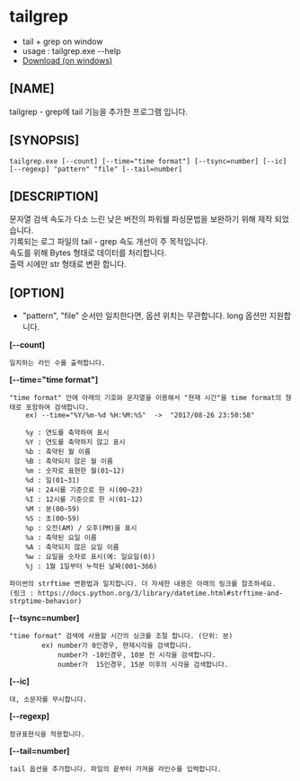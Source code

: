 # tailgrep
* tail + grep on window <br/>
* usage : tailgrep.exe --help <br/>
* [Download (on windows)](https://wiki.gnuxer.com/_media/playground/tailgrep.zip) <br/>

## [NAME]
tailgrep - grep에 tail 기능을 추가한 프로그램 입니다.

## [SYNOPSIS]
```
tailgrep.exe [--count] [--time="time format"] [--tsync=number] [--ic] [--regexp] "pattern" "file" [--tail=number]
```

## [DESCRIPTION]
문자열 검색 속도가 다소 느린 낮은 버전의 파워쉘 파싱문법을 보완하기 위해 제작 되었습니다.<br/>
기록되는 로그 파일의 tail - grep 속도 개선이 주 목적입니다.<br/>
속도를 위해 Bytes 형태로 데이터를 처리합니다.<br/>
출력 시에만 str 형태로 변환 합니다.<br/>

## [OPTION]
* "pattern", "file" 순서만 일치한다면, 옵션 위치는 무관합니다. long 옵션만 지원합니다.

**[--count]**
```
일치하는 라인 수를 출력합니다.
```

**[--time="time format"]**
```
"time format" 안에 아래의 기호와 문자열을 이용해서 "현재 시간"을 time format의 형태로 포함하여 검색합니다.
    ex) --time="%Y/%m-%d %H:%M:%S"  ->  "2017/08-26 23:50:58"

    %y : 연도를 축약하여 표시
    %Y : 연도를 축약하지 않고 표시
    %b : 축약된 월 이름
    %B : 축약되지 않은 월 이름
    %m : 숫자로 표현한 월(01~12)
    %d : 일(01~31)
    %H : 24시를 기준으로 한 시(00~23)
    %I : 12시를 기준으로 한 시(01~12)
    %M : 분(00~59)
    %S : 초(00~59)
    %p : 오전(AM) / 오후(PM)을 표시
    %a : 축약된 요일 이름
    %A : 축약되지 않은 요일 이름
    %w : 요일을 숫자로 표시(예: 일요일(0))
    %j : 1월 1일부터 누적된 날짜(001~366)

파이썬의 strftime 변환법과 일치합니다. 더 자세한 내용은 아래의 링크를 참조하세요.
(링크 : https://docs.python.org/3/library/datetime.html#strftime-and-strptime-behavior)
```
**[--tsync=number]**
```
"time format" 검색에 사용할 시간의 싱크를 조절 합니다. (단위: 분)
        ex) number가 0인경우, 현재시각을 검색합니다.
            number가 -10인경우, 10분 전 시각을 검색합니다.
            number가  15인경우, 15분 이후의 시각을 검색합니다.
```
**[--ic]**
```
대, 소문자를 무시합니다.
```

**[--regexp]**
```
정규표현식을 적용합니다.
```

**[--tail=number]**
```
tail 옵션을 추가합니다. 파일의 끝부터 가져올 라인수를 입력합니다.
```

